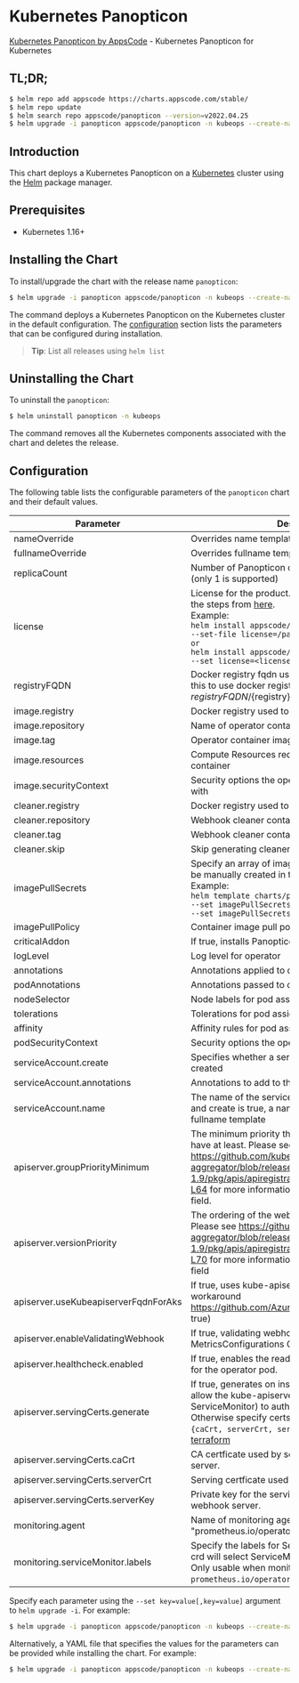 # Kubernetes Panopticon

[Kubernetes Panopticon by AppsCode](https://github.com/kubeops/panopticon) - Kubernetes Panopticon for Kubernetes

## TL;DR;

```bash
$ helm repo add appscode https://charts.appscode.com/stable/
$ helm repo update
$ helm search repo appscode/panopticon --version=v2022.04.25
$ helm upgrade -i panopticon appscode/panopticon -n kubeops --create-namespace --version=v2022.04.25
```

## Introduction

This chart deploys a Kubernetes Panopticon on a [Kubernetes](http://kubernetes.io) cluster using the [Helm](https://helm.sh) package manager.

## Prerequisites

- Kubernetes 1.16+

## Installing the Chart

To install/upgrade the chart with the release name `panopticon`:

```bash
$ helm upgrade -i panopticon appscode/panopticon -n kubeops --create-namespace --version=v2022.04.25
```

The command deploys a Kubernetes Panopticon on the Kubernetes cluster in the default configuration. The [configuration](#configuration) section lists the parameters that can be configured during installation.

> **Tip**: List all releases using `helm list`

## Uninstalling the Chart

To uninstall the `panopticon`:

```bash
$ helm uninstall panopticon -n kubeops
```

The command removes all the Kubernetes components associated with the chart and deletes the release.

## Configuration

The following table lists the configurable parameters of the `panopticon` chart and their default values.

|              Parameter               |                                                                                                                                                                          Description                                                                                                                                                                          |                  Default                  |
|--------------------------------------|---------------------------------------------------------------------------------------------------------------------------------------------------------------------------------------------------------------------------------------------------------------------------------------------------------------------------------------------------------------|-------------------------------------------|
| nameOverride                         | Overrides name template                                                                                                                                                                                                                                                                                                                                       | <code>""</code>                           |
| fullnameOverride                     | Overrides fullname template                                                                                                                                                                                                                                                                                                                                   | <code>""</code>                           |
| replicaCount                         | Number of Panopticon operator replicas to create (only 1 is supported)                                                                                                                                                                                                                                                                                        | <code>1</code>                            |
| license                              | License for the product. Get a license by following the steps from [here](https://license-issuer.appscode.com/). <br> Example: <br> `helm install appscode/panopticon \` <br> `--set-file license=/path/to/license/file` <br> `or` <br> `helm install appscode/panopticon \` <br> `--set license=<license file content>`                                      | <code>""</code>                           |
| registryFQDN                         | Docker registry fqdn used to pull docker images Set this to use docker registry hosted at ${registryFQDN}/${registry}/${image}                                                                                                                                                                                                                                | <code>""</code>                           |
| image.registry                       | Docker registry used to pull operator image                                                                                                                                                                                                                                                                                                                   | <code>appscode</code>                     |
| image.repository                     | Name of operator container image                                                                                                                                                                                                                                                                                                                              | <code>panopticon</code>                   |
| image.tag                            | Operator container image tag                                                                                                                                                                                                                                                                                                                                  | <code>""</code>                           |
| image.resources                      | Compute Resources required by the operator container                                                                                                                                                                                                                                                                                                          | <code>{}</code>                           |
| image.securityContext                | Security options the operator container should run with                                                                                                                                                                                                                                                                                                       | <code>{}</code>                           |
| cleaner.registry                     | Docker registry used to pull Webhook cleaner image                                                                                                                                                                                                                                                                                                            | <code>appscode</code>                     |
| cleaner.repository                   | Webhook cleaner container image                                                                                                                                                                                                                                                                                                                               | <code>kubectl</code>                      |
| cleaner.tag                          | Webhook cleaner container image tag                                                                                                                                                                                                                                                                                                                           | <code>v1.22</code>                        |
| cleaner.skip                         | Skip generating cleaner YAML                                                                                                                                                                                                                                                                                                                                  | <code>false</code>                        |
| imagePullSecrets                     | Specify an array of imagePullSecrets. Secrets must be manually created in the namespace. <br> Example: <br> `helm template charts/panopticon \` <br> `--set imagePullSecrets[0].name=sec0 \` <br> `--set imagePullSecrets[1].name=sec1`                                                                                                                       | <code>[]</code>                           |
| imagePullPolicy                      | Container image pull policy                                                                                                                                                                                                                                                                                                                                   | <code>IfNotPresent</code>                 |
| criticalAddon                        | If true, installs Panopticon operator as critical addon                                                                                                                                                                                                                                                                                                       | <code>false</code>                        |
| logLevel                             | Log level for operator                                                                                                                                                                                                                                                                                                                                        | <code>3</code>                            |
| annotations                          | Annotations applied to operator deployment                                                                                                                                                                                                                                                                                                                    | <code>{}</code>                           |
| podAnnotations                       | Annotations passed to operator pod(s).                                                                                                                                                                                                                                                                                                                        | <code>{}</code>                           |
| nodeSelector                         | Node labels for pod assignment                                                                                                                                                                                                                                                                                                                                | <code>{"kubernetes.io/os":"linux"}</code> |
| tolerations                          | Tolerations for pod assignment                                                                                                                                                                                                                                                                                                                                | <code>[]</code>                           |
| affinity                             | Affinity rules for pod assignment                                                                                                                                                                                                                                                                                                                             | <code>{}</code>                           |
| podSecurityContext                   | Security options the operator pod should run with.                                                                                                                                                                                                                                                                                                            | <code>{"fsGroup":65535}</code>            |
| serviceAccount.create                | Specifies whether a service account should be created                                                                                                                                                                                                                                                                                                         | <code>true</code>                         |
| serviceAccount.annotations           | Annotations to add to the service account                                                                                                                                                                                                                                                                                                                     | <code>{}</code>                           |
| serviceAccount.name                  | The name of the service account to use. If not set and create is true, a name is generated using the fullname template                                                                                                                                                                                                                                        | <code></code>                             |
| apiserver.groupPriorityMinimum       | The minimum priority the webhook api group should have at least. Please see https://github.com/kubernetes/kube-aggregator/blob/release-1.9/pkg/apis/apiregistration/v1beta1/types.go#L58-L64 for more information on proper values of this field.                                                                                                             | <code>10000</code>                        |
| apiserver.versionPriority            | The ordering of the webhook api inside of the group. Please see https://github.com/kubernetes/kube-aggregator/blob/release-1.9/pkg/apis/apiregistration/v1beta1/types.go#L66-L70 for more information on proper values of this field                                                                                                                          | <code>15</code>                           |
| apiserver.useKubeapiserverFqdnForAks | If true, uses kube-apiserver FQDN for AKS cluster to workaround https://github.com/Azure/AKS/issues/522 (default true)                                                                                                                                                                                                                                        | <code>true</code>                         |
| apiserver.enableValidatingWebhook    | If true, validating webhook is configured for MetricsConfigurations CRDs                                                                                                                                                                                                                                                                                      | <code>true</code>                         |
| apiserver.healthcheck.enabled        | If true, enables the readiness and liveliness probes for the operator pod.                                                                                                                                                                                                                                                                                    | <code>false</code>                        |
| apiserver.servingCerts.generate      | If true, generates on install/upgrade the certs that allow the kube-apiserver (and potentially ServiceMonitor) to authenticate operators pods. Otherwise specify certs in `apiserver.servingCerts.{caCrt, serverCrt, serverKey}`. See also: [example terraform](https://github.com/kubeops/installer/blob/master/charts/identity-server/example-terraform.tf) | <code>true</code>                         |
| apiserver.servingCerts.caCrt         | CA certficate used by serving certificate of webhook server.                                                                                                                                                                                                                                                                                                  | <code>""</code>                           |
| apiserver.servingCerts.serverCrt     | Serving certficate used by webhook server.                                                                                                                                                                                                                                                                                                                    | <code>""</code>                           |
| apiserver.servingCerts.serverKey     | Private key for the serving certificate used by webhook server.                                                                                                                                                                                                                                                                                               | <code>""</code>                           |
| monitoring.agent                     | Name of monitoring agent (one of "prometheus.io", "prometheus.io/operator", "prometheus.io/builtin")                                                                                                                                                                                                                                                          | <code>prometheus.io/operator</code>       |
| monitoring.serviceMonitor.labels     | Specify the labels for ServiceMonitor. Prometheus crd will select ServiceMonitor using these labels. Only usable when monitoring agent is `prometheus.io/operator`.                                                                                                                                                                                           | <code>{}</code>                           |


Specify each parameter using the `--set key=value[,key=value]` argument to `helm upgrade -i`. For example:

```bash
$ helm upgrade -i panopticon appscode/panopticon -n kubeops --create-namespace --version=v2022.04.25 --set replicaCount=1
```

Alternatively, a YAML file that specifies the values for the parameters can be provided while
installing the chart. For example:

```bash
$ helm upgrade -i panopticon appscode/panopticon -n kubeops --create-namespace --version=v2022.04.25 --values values.yaml
```
